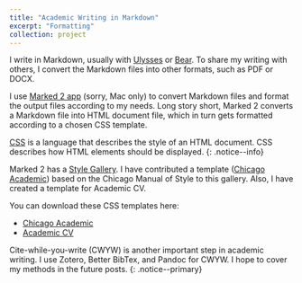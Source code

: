 ```yaml
---
title: "Academic Writing in Markdown"
excerpt: "Formatting"
collection: project
---
```


I write in Markdown, usually with [Ulysses](https://ulysses.app/) or [Bear](https://bear.app/). To share my writing with others, I convert the Markdown files into other formats, such as PDF or DOCX.

I use [Marked 2 app](https://marked2app.com/) (sorry, Mac only) to convert Markdown files and format the output files according to my needs. Long story short, Marked 2 converts a Markdown file into HTML document file, which in turn gets formatted according to a chosen CSS template.

[CSS](https://www.w3schools.com/css/default.asp) is a language that describes the style of an HTML document. CSS describes how HTML elements should be displayed.
{: .notice--info}

Marked 2 has a [Style Gallery](https://marked2app.com/styles/#). I have contributed a template ([Chicago Academic](https://marked2app.com/styles/preview#Chicago%20Academic)) based on the Chicago Manual of Style to this gallery. Also, I have created a template for Academic CV.  

You can download these CSS templates here:
* [Chicago Academic](https://linxule.github.io/files/chicago-academic.css)
* [Academic CV](https://linxule.github.io/files/academic-cv.css)


Cite-while-you-write (CWYW) is another important step in academic writing. I use Zotero, Better BibTex, and Pandoc for CWYW. I hope to cover my methods in the future posts.
{: .notice--primary}
